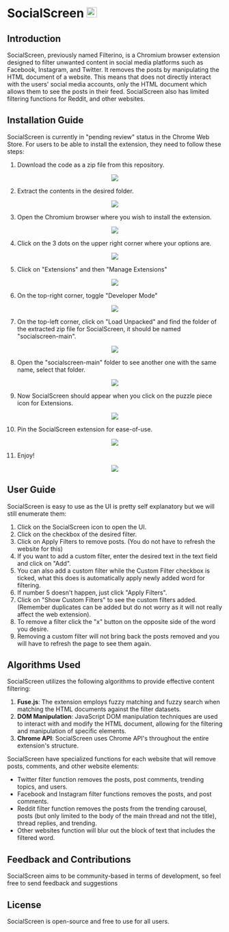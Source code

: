 # SocialScreen <img src="src/icons/48.png" alt="socialscreen logo" height="24" width="24">


## Introduction
SocialScreen, previously named Filterino, is a Chromium browser extension designed to filter unwanted content in social media platforms such as Facebook, Instagram, and Twitter. It removes the posts by manipulating the HTML document of a website. This means that does not directly interact with the users' social media accounts, only the HTML document which allows them to see the posts in their feed. SocialScreen also has limited filtering functions for Reddit, and other websites.


## Installation Guide
SocialScreen is currently in "pending review" status in the Chrome Web Store. 
For users to be able to install the extension, they need to follow these steps:

1. Download the code as a zip file from this repository. 

<p align = "center"> <img src="src/installation guide/1.jpg"> </p>

2. Extract the contents in the desired folder.

<p align = "center"> <img src="src/installation guide/2.jpg"> </p>

3. Open the Chromium browser where you wish to install the extension.

<p align = "center"> <img src="src/installation guide/3.jpg"> </p>

4. Click on the 3 dots on the upper right corner where your options are.

<p align = "center"> <img src="src/installation guide/4.jpg"> </p>

5. Click on "Extensions" and then "Manage Extensions"

<p align = "center"> <img src="src/installation guide/5.jpg"> </p>

6. On the top-right corner, toggle "Developer Mode"

<p align = "center"> <img src="src/installation guide/6.jpg"> </p>

7. On the top-left corner, click on "Load Unpacked" and find the folder of the extracted zip file for SocialScreen, it should be named "socialscreen-main".

<p align = "center"> <img src="src/installation guide/7.jpg"> </p>

8. Open the "socialscreen-main" folder to see another one with the same name, select that folder.

<p align = "center"> <img src="src/installation guide/8.jpg"> </p>

9. Now SocialScreen should appear when you click on the puzzle piece icon for Extensions.

<p align = "center"> <img src="src/installation guide/9.jpg"> </p>

10. Pin the SocialScreen extension for ease-of-use.

<p align = "center"> <img src="src/installation guide/10.jpg"> </p>

11. Enjoy!

<p align = "center"> <img src="src/installation guide/11.jpg"> </p>


## User Guide
SocialScreen is easy to use as the UI is pretty self explanatory but we will still enumerate them: 
1. Click on the SocialScreen icon to open the UI.
2. Click on the checkbox of the desired filter.
3. Click on Apply Filters to remove posts. (You do not have to refresh the website for this)
4. If you want to add a custom filter, enter the desired text in the text field and click on "Add".
5. You can also add a custom filter while the Custom Filter checkbox is ticked, what this does is automatically apply newly added word for filtering.
6. If number 5 doesn't happen, just click "Apply Filters".
7. Click on "Show Custom Filters" to see the custom filters added. (Remember duplicates can be added but do not worry as it will not really affect the web extension).
8. To remove a filter click the "x" button on the opposite side of the word you desire.
9. Removing a custom filter will not bring back the posts removed and you will have to refresh the page to see them again. 


## Algorithms Used
SocialScreen utilizes the following algorithms to provide effective content filtering:

1. **Fuse.js**: The extension employs fuzzy matching and fuzzy search when matching the HTML documents against the filter datasets.
2. **DOM Manipulation**: JavaScript DOM manipulation techniques are used to interact with and modify the HTML document, allowing for the filtering and manipulation of specific elements.
3. **Chrome API**: SocialScreen uses Chrome API's throughout the entire extension's structure.

SocialScreen have specialized functions for each website that will remove posts, comments, and other website elements:
* Twitter filter function removes the posts, post comments, trending topics, and users. 
* Facebook and Instagram filter functions removes the posts, and post comments.
* Reddit filter function removes the posts from the trending carousel, posts (but only limited to the body of the main thread and not the title), thread replies, and trending.
* Other websites function will blur out the block of text that includes the filtered word.


## Feedback and Contributions
SocialScreen aims to be community-based in terms of development, so feel free to send feedback and suggestions 


## License
SocialScreen is open-source and free to use for all users.
